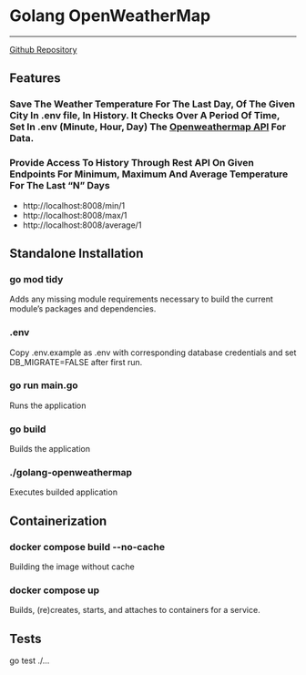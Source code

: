 # Golang OpenWeatherMap
****

[Github Repository](https://github.com/kompir/golang-openweathermap)


## Features

### Save The Weather Temperature For The Last Day, Of The Given City In .env file, In History. It Checks Over A Period Of Time, Set In .env (Minute, Hour, Day) The [Openweathermap API](https://openweathermap.org/api) For Data. 
### Provide Access To History Through Rest API On Given Endpoints For Minimum, Maximum And Average Temperature For The Last “N” Days

- http://localhost:8008/min/1
- http://localhost:8008/max/1
- http://localhost:8008/average/1

## Standalone Installation
### go mod tidy
Adds any missing module requirements necessary to build the current module’s packages and dependencies.
### .env
Copy .env.example as .env with corresponding database credentials and set DB_MIGRATE=FALSE after first run.
### go run main.go
Runs the application
### go build
Builds the application
### ./golang-openweathermap 
Executes builded application

## Containerization 
### docker compose build --no-cache
Building the image without cache
### docker compose up
Builds, (re)creates, starts, and attaches to containers for a service.

## Tests
go test ./...